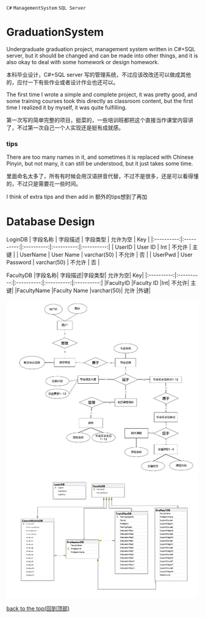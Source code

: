 `C#` `ManagementSystem` `SQL Server` 
# GraduationSystem

Undergraduate graduation project, management system written in C#+SQL server,
but it should be changed and can be made into other things, 
and it is also okay to deal with some homework or design homework.

本科毕业设计，C#+SQL server 写的管理系统，不过应该改改还可以做成其他的，应付一下有些作业或者设计作业也还可以。


The first time I wrote a simple and complete project, it was pretty good, 
and some training courses took this directly as classroom content,
but the first time I realized it by myself, it was quite fulfilling.

第一次写的简单完整的项目，挺菜的，一些培训班都把这个直接当作课堂内容讲了，不过第一次自己一个人实现还是挺有成就感。



### tips
There are too many names in it, and sometimes it is replaced with Chinese Pinyin, but not many, 
it can still be understood, but it just takes some time.

里面命名太多了，所有有时候会用汉语拼音代替，不过不是很多，还是可以看得懂的，不过只是需要花一些时间。

I think of extra tips and then add in
额外的tips想到了再加

# Database Design

LoginDB
| 字段名称   | 字段描述   | 字段类型   | 允许为空   | Key    |
|:----------:|:----------:|:----------:|:----------:|:----------:|
| UserID |	User ID |	Int	| 不允许 |	主键 |
| UserName | User Name |	varchar(50) |	不允许 |	否 |
| UserPwd |	User Password |	varchar(50) |	不允许	| 否 |

FacultyDB
|字段名称|	字段描述|字段类型|	允许为空|	Key|
|:----------:|:----------:|:----------:|:----------:|:----------:|
|FacultyID	|Faculty ID	|Int|	不允许|	主键|
|FacultyName	|Faculty Name	|varchar(50)|	允许	|外键|












![image](https://github.com/MuYu-X/GraduationSystemManagement/blob/main/E-R%20Diagram.png)
![image](https://github.com/MuYu-X/GraduationSystemManagement/blob/main/relation%20table.png)

[back to the top(回到顶部)](#readme)



